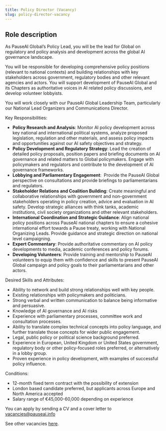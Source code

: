 ```yaml
---
title: Policy Director (Vacancy)
slug: policy-director-vacancy
---
```


## **Role description**

As PauseAI Global’s Policy Lead, you will be the lead for Global on regulatory and policy analysis and development across the global AI governance landscape. 

You will be responsible for developing comprehensive policy positions (relevant to national contexts) and building relationships with key stakeholders across government, regulatory bodies and other relevant agencies and actors. You will support development of PauseAI Global and its Chapters as authoritative voices in AI related policy discussions, and develop volunteer lobbyists. 

You will work closely with our PauseAI Global Leadership Team, particularly our National Lead Organizers and Communications Director. 

Key Responsibilities:

- **Policy Research and Analysis**: Monitor AI policy development across key national and international political systems, analyze proposed legislation, regulation and other materials, and assess policy impacts and opportunities against our AI safety objectives and strategy. 
- **Policy Development and Regulatory Strategy**: Lead the creation of detailed policy proposals, position papers and briefing documents on AI governance and related matters to Global policymakers. Engage with policymakers and regulators and contribute to the development of AI governance frameworks. 
- **Lobbying and Parliamentary Engagement**:  Provide the PauseAI Global perspective on consultations and provide briefings to parliamentarians and regulators. 
- **Stakeholder Relations and Coalition Building**: Create meaningful and collaborative relationships with government and non-government stakeholders operating in policy creation, advice and evaluation in AI safety. Develop strategic alliances with think tanks, academic institutions, civil society organizations and other relevant stakeholders. 
- **International Coordination and Strategic Guidance**: Align national policy positions across PauseAI national chapters to ensure a cohesive international effort towards a Pause treaty, working with National Organizing Leads. Provide guidance and strategic direction on national level campaigning. 
- **Expert Commentary**: Provide authoritative commentary on AI policy developments to media, academic conferences and policy forums.  
- **Developing Volunteers**: Provide training and mentorship to PauseAI volunteers to equip them with confidence and skills to present PauseAI Global campaign and policy goals to their parliamentarians and other actors. 

Desired Skills and Attributes:

- Ability to network and build strong relationships well with key people.
- Existing relationships with policymakers and politicians.
- Strong verbal and written communication to balance being informative and persuasive. 
- Knowledge of AI governance and AI risks
- Experience with parliamentary processes, committee work and consultation processes.
- Ability to translate complex technical concepts into policy language, and further translate those concepts for wider public engagement. 
- Legal, public policy or political science background preferred.
- Experience in European, United Kingdom or United States government, regulatory body or other policy-focused roles preferred, or alternatively in a lobby group. 
- Proven experience in policy development, with examples of successful policy influence.

Conditions:

- 12-month fixed term contract with the possibility of extension
- London based candidate preferred, but applicants across Europe and North America accepted
- Salary range of €45,000-60,000 depending on experience

You can apply by sending a CV and a cover letter to vacancies@pauseai.info

See other vacancies [here](https://pauseai.info/vacancies).
